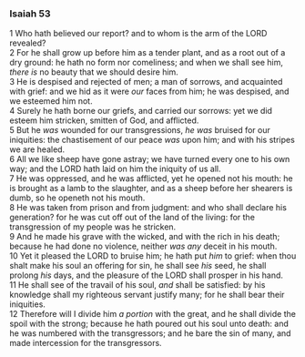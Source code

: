 ### Isaiah 53

1 Who hath believed our report? and to whom is the arm of the LORD revealed?  
2 For he shall grow up before him as a tender plant, and as a root out of a dry ground: he hath no form nor comeliness; and when we shall see him, *there is* no beauty that we should desire him.  
3 He is despised and rejected of men; a man of sorrows, and acquainted with grief: and we hid as it were *our* faces from him; he was despised, and we esteemed him not.  
4 Surely he hath borne our griefs, and carried our sorrows: yet we did esteem him stricken, smitten of God, and afflicted.  
5 But he *was* wounded for our transgressions, *he was* bruised for our iniquities: the chastisement of our peace *was* upon him; and with his stripes we are healed.  
6 All we like sheep have gone astray; we have turned every one to his own way; and the LORD hath laid on him the iniquity of us all.  
7 He was oppressed, and he was afflicted, yet he opened not his mouth: he is brought as a lamb to the slaughter, and as a sheep before her shearers is dumb, so he openeth not his mouth.  
8 He was taken from prison and from judgment: and who shall declare his generation? for he was cut off out of the land of the living: for the transgression of my people was he stricken.  
9 And he made his grave with the wicked, and with the rich in his death; because he had done no violence, neither *was any* deceit in his mouth.  
10 Yet it pleased the LORD to bruise him; he hath put *him* to grief: when thou shalt make his soul an offering for sin, he shall see *his* seed, he shall prolong *his* days, and the pleasure of the LORD shall prosper in his hand.  
11 He shall see of the travail of his soul, *and* shall be satisfied: by his knowledge shall my righteous servant justify many; for he shall bear their iniquities.  
12 Therefore will I divide him *a portion* with the great, and he shall divide the spoil with the strong; because he hath poured out his soul unto death: and he was numbered with the transgressors; and he bare the sin of many, and made intercession for the transgressors.  
